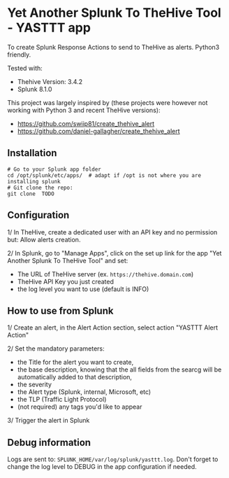 # Yet Another Splunk To TheHive Tool - YASTTT app
To create Splunk Response Actions to send to TheHive as alerts. Python3 friendly. 

Tested with:
- Thehive Version: 3.4.2
- Splunk 8.1.0

This project was largely inspired by (these projects were however not working with Python 3 and recent TheHive versions):
- https://github.com/swiip81/create_thehive_alert
- https://github.com/daniel-gallagher/create_thehive_alert

## Installation

```
# Go to your Splunk app folder
cd /opt/splunk/etc/apps/  # adapt if /opt is not where you are installing splunk
# Git clone the repo:
git clone  TODO
```

## Configuration

1/ In TheHive, create a dedicated user with an API key and no permission but: Allow alerts creation.

2/ In Splunk, go to "Manage Apps", click on the set up link for the app "Yet Another Splunk To TheHive Tool" and set:
- The URL of TheHive server (ex. `https://thehive.domain.com`) 
- TheHive API Key you just created
- the log level you want to use (default is INFO)

## How to use from Splunk

1/ Create an alert, in the Alert Action section, select action "YASTTT Alert Action"

2/ Set the mandatory parameters:
- the Title for the alert you want to create, 
- the base description, knowing that the all fields from the searcg will be automatically added to that description, 
- the severity
- the Alert type (Splunk, internal, Microsoft, etc)
- the TLP (Traffic Light Protocol) 
- (not required) any tags you'd like to appear

3/ Trigger the alert in Splunk
	
## Debug information

Logs are sent to: `SPLUNK_HOME/var/log/splunk/yasttt.log`. Don't forget to change the log level to DEBUG in the app configuration if needed.
